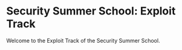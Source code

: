 # Security Summer School: Exploit Track

Welcome to the Exploit Track of the Security Summer School.
